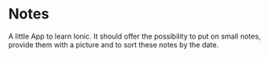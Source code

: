 # Notes

A little App to learn Ionic.
It should offer the possibility to put on small notes, provide them with a picture and to sort these notes by the date.

